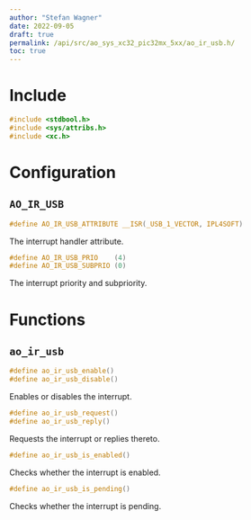 ```yaml
---
author: "Stefan Wagner"
date: 2022-09-05
draft: true
permalink: /api/src/ao_sys_xc32_pic32mx_5xx/ao_ir_usb.h/
toc: true
---
```


# Include

```c
#include <stdbool.h>
#include <sys/attribs.h>
#include <xc.h>
```

# Configuration

## `AO_IR_USB`

```c
#define AO_IR_USB_ATTRIBUTE __ISR(_USB_1_VECTOR, IPL4SOFT)
```

The interrupt handler attribute.

```c
#define AO_IR_USB_PRIO    (4)
#define AO_IR_USB_SUBPRIO (0)
```

The interrupt priority and subpriority.

# Functions

## `ao_ir_usb`

```c
#define ao_ir_usb_enable()
#define ao_ir_usb_disable()
```

Enables or disables the interrupt.

```c
#define ao_ir_usb_request()
#define ao_ir_usb_reply()
```

Requests the interrupt or replies thereto.

```c
#define ao_ir_usb_is_enabled()
```

Checks whether the interrupt is enabled.

```c
#define ao_ir_usb_is_pending()
```

Checks whether the interrupt is pending.
